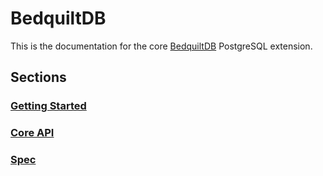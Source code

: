 # BedquiltDB

This is the documentation for the core [BedquiltDB](http://bedquiltdb.github.io)
PostgreSQL extension.


## Sections

### [Getting Started](getting_started.md)

### [Core API](api_docs.md)

### [Spec](spec.md)
